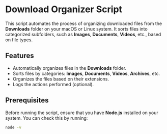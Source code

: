 # Download Organizer Script

This script automates the process of organizing downloaded files from the **Downloads** folder on your macOS or Linux system. It sorts files into categorized subfolders, such as **Images**, **Documents**, **Videos**, etc., based on file types.

## Features

- Automatically organizes files in the **Downloads** folder.
- Sorts files by categories: **Images**, **Documents**, **Videos**, **Archives**, etc.
- Organizes the files based on their extensions.
- Logs the actions performed (optional).

## Prerequisites

Before running the script, ensure that you have **Node.js** installed on your system. You can check this by running:

```bash
node -v
